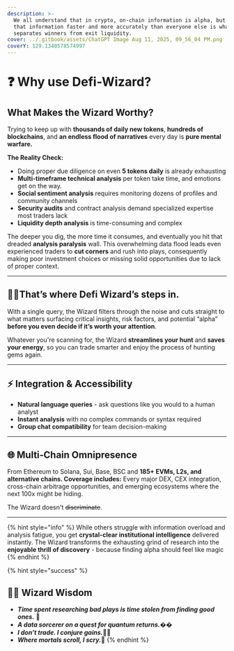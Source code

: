 ```yaml
---
description: >-
  We all understand that in crypto, on-chain information is alpha, but getting
  that information faster and more accurately than everyone else is what
  separates winners from exit liquidity.
cover: ../.gitbook/assets/ChatGPT Image Aug 11, 2025, 09_56_04 PM.png
coverY: 129.1340578574997
---
```


# ❓ Why use Defi-Wizard?

## What Makes the Wizard Worthy?

Trying to keep up with **thousands of daily new tokens**, **hundreds of blockchains**, and **an endless flood of narratives** every day is **pure mental warfare.**

**The Reality Check:**

* Doing proper due diligence on even **5 tokens daily** is already exhausting
* **Multi-timeframe technical analysis** per token take time, and emotions get on the way.
* **Social sentiment analysis** requires monitoring dozens of profiles and community channels
* **Security audits** and contract analysis demand specialized expertise most traders lack
* **Liquidity depth analysis**  is time-consuming and complex

The deeper you dig, the more time it consumes, and eventually you hit that dreaded **analysis paralysis** wall. This overwhelming data flood leads even experienced traders to **cut corners** and rush into plays, consequently making poor investment choices or missing solid opportunities due to lack of proper context.

***

## **🧙‍♂️That’s where Defi Wizard’s steps in.**

With a single query, the Wizard filters through the noise and cuts straight to what matters surfacing critical insights, risk factors, and potential “alpha” **before you even decide if it’s worth your attention**.

Whatever you're scanning for, the Wizard **streamlines your hunt** and **saves your energy**, so you can trade smarter and enjoy the process of hunting gems again.

***

## ⚡ Integration & Accessibility

* **Natural language queries** - ask questions like you would to a human analyst
* **Instant analysis** with no complex commands or syntax required
* **Group chat compatibility** for team decision-making

***

## **🌐 Multi‑Chain** Omnipresence

From Ethereum to Solana, Sui, Base, BSC and **185+ EVMs, L2s, and alternative chains. Coverage includes:** Every major DEX, CEX integration, cross-chain arbitrage opportunities, and emerging ecosystems where the next 100x might be hiding.

The Wizard doesn't ~~discriminate~~.&#x20;

***

{% hint style="info" %}
While others struggle with information overload and analysis fatigue, you get **crystal-clear institutional intelligence** delivered instantly. The Wizard transforms the exhausting grind of research into the **enjoyable thrill of discovery** - because finding alpha should feel like magic
{% endhint %}

{% hint style="success" %}
## **🧙‍♂️ Wizard Wisdom**

* _**Time spent researching bad plays is time stolen from finding good ones.**_ 🧭
* _**A data sorcerer on a quest for quantum returns.**_&#xD83D;�
* _**I don’t trade. I conjure gains.**_**🧙‍♂️**
* _**Where mortals scroll, I scry.**_**📜**
{% endhint %}
